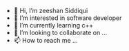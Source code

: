 - 👋 Hi, I’m zeeshan Siddiqui
- 👀 I’m interested in software developer
- 🌱 I’m currently learning c++
- 💞️ I’m looking to collaborate on ...
- 📫 How to reach me ...

<!---
zee0x/zee0x is a ✨ special ✨ repository because its `README.md` (this file) appears on your GitHub profile.
You can click the Preview link to take a look at your changes.
--->
